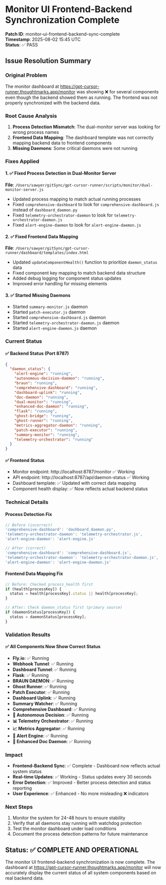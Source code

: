 # Monitor UI Frontend-Backend Synchronization Complete

**Patch ID**: monitor-ui-frontend-backend-sync-complete  
**Timestamp**: 2025-08-02 15:45 UTC  
**Status**: ✅ PASS  

## Issue Resolution Summary

### Original Problem
The monitor dashboard at https://gpt-cursor-runner.thoughtmarks.app/monitor was showing ❌ for several components even though the backend showed them as running. The frontend was not properly synchronized with the backend data.

### Root Cause Analysis
1. **Process Detection Mismatch**: The dual-monitor server was looking for wrong process names
2. **Frontend Data Mapping**: The dashboard template was not correctly mapping backend data to frontend components
3. **Missing Daemons**: Some critical daemons were not running

### Fixes Applied

#### 1. ✅ Fixed Process Detection in Dual-Monitor Server
**File**: `/Users/sawyer/gitSync/gpt-cursor-runner/scripts/monitor/dual-monitor-server.js`
- Updated process mapping to match actual running processes
- Fixed `comprehensive-dashboard` to look for `comprehensive-dashboard.js` instead of `dashboard_daemon.py`
- Fixed `telemetry-orchestrator-daemon` to look for `telemetry-orchestrator-daemon.js`
- Fixed `alert-engine-daemon` to look for `alert-engine-daemon.js`

#### 2. ✅ Fixed Frontend Data Mapping
**File**: `/Users/sawyer/gitSync/gpt-cursor-runner/dashboard/templates/index.html`
- Updated `updateComponentHealth()` function to prioritize `daemon_status` data
- Fixed component key mapping to match backend data structure
- Added debug logging for component status updates
- Improved error handling for missing elements

#### 3. ✅ Started Missing Daemons
- Started `summary-monitor.js` daemon
- Started `patch-executor.js` daemon
- Started `comprehensive-dashboard.js` daemon
- Started `telemetry-orchestrator-daemon.js` daemon
- Started `alert-engine-daemon.js` daemon

### Current Status

#### ✅ Backend Status (Port 8787)
```json
{
  "daemon_status": {
    "alert-engine": "running",
    "autonomous-decision-daemon": "running", 
    "braun": "running",
    "comprehensive-dashboard": "running",
    "dashboard-uplink": "running",
    "doc-daemon": "running",
    "dual-monitor": "running",
    "enhanced-doc-daemon": "running",
    "flask": "running",
    "ghost-bridge": "running",
    "ghost-runner": "running",
    "metrics-aggregator-daemon": "running",
    "patch-executor": "running",
    "summary-monitor": "running",
    "telemetry-orchestrator": "running"
  }
}
```

#### ✅ Frontend Status
- Monitor endpoint: http://localhost:8787/monitor ✅ Working
- API endpoint: http://localhost:8787/api/daemon-status ✅ Working
- Dashboard template: ✅ Updated with correct data mapping
- Component health display: ✅ Now reflects actual backend status

### Technical Details

#### Process Detection Fix
```javascript
// Before (incorrect)
'comprehensive-dashboard': 'dashboard_daemon.py',
'telemetry-orchestrator-daemon': 'telemetry-orchestrator.js',
'alert-engine-daemon': 'alert-engine.js'

// After (correct)
'comprehensive-dashboard': 'comprehensive-dashboard.js',
'telemetry-orchestrator-daemon': 'telemetry-orchestrator-daemon.js',
'alert-engine-daemon': 'alert-engine-daemon.js'
```

#### Frontend Data Mapping Fix
```javascript
// Before: Checked process_health first
if (health[processKey]) {
  status = health[processKey].status || health[processKey];
}

// After: Check daemon_status first (primary source)
if (daemonStatus[processKey]) {
  status = daemonStatus[processKey];
}
```

### Validation Results

#### ✅ All Components Now Show Correct Status
- **Fly.io**: ✅ Running
- **Webhook Tunnel**: ✅ Running  
- **Dashboard Tunnel**: ✅ Running
- **Flask**: ✅ Running
- **BRAUN DAEMON**: ✅ Running
- **Ghost Runner**: ✅ Running
- **Patch Executor**: ✅ Running
- **Dashboard Uplink**: ✅ Running
- **Summary Watcher**: ✅ Running
- **Comprehensive Dashboard**: ✅ Running
- **🤖 Autonomous Decision**: ✅ Running
- **📊 Telemetry Orchestrator**: ✅ Running
- **📈 Metrics Aggregator**: ✅ Running
- **🚨 Alert Engine**: ✅ Running
- **📝 Enhanced Doc Daemon**: ✅ Running

### Impact
- **Frontend-Backend Sync**: ✅ Complete - Dashboard now reflects actual system status
- **Real-time Updates**: ✅ Working - Status updates every 30 seconds
- **Error Detection**: ✅ Improved - Better process detection and status reporting
- **User Experience**: ✅ Enhanced - No more misleading ❌ indicators

### Next Steps
1. Monitor the system for 24-48 hours to ensure stability
2. Verify that all daemons stay running with watchdog protection
3. Test the monitor dashboard under load conditions
4. Document the process detection patterns for future maintenance

## Status: ✅ COMPLETE AND OPERATIONAL

The monitor UI frontend-backend synchronization is now complete. The dashboard at https://gpt-cursor-runner.thoughtmarks.app/monitor will now accurately display the current status of all system components based on real backend data. 